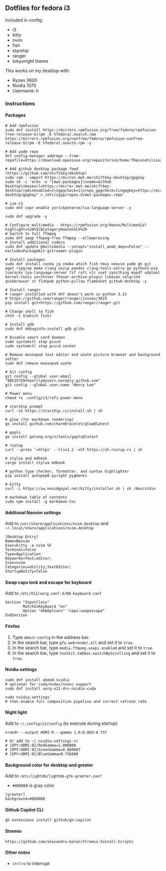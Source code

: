 ## Dotfiles for fedora i3

Included in config:
 - i3
 - kitty
 - nvim
 - fish
 - starship
 - ranger
 - tokyonight theme

This works on my desktop with:
 - Ryzen 3600
 - Nvidia 1070
 - Username: h

### Instructions

#### Packages
```
# Add rpmfusion
sudo dnf install https://mirrors.rpmfusion.org/free/fedora/rpmfusion-free-release-$(rpm -E %fedora).noarch.rpm https://mirrors.rpmfusion.org/nonfree/fedora/rpmfusion-nonfree-release-$(rpm -E %fedora).noarch.rpm -y

# Add yadm repo
dnf config-manager addrepo --from-repofile=https://download.opensuse.org/repositories/home:TheLocehiliosan:yadm/Fedora_40/home:TheLocehiliosan:yadm.repo

# Add github desktop package feed (https://github.com/shiftkey/desktop)
sudo rpm --import https://mirror.mwt.me/shiftkey-desktop/gpgkey
sudo sh -c 'echo -e "[mwt-packages]\nname=GitHub Desktop\nbaseurl=https://mirror.mwt.me/shiftkey-desktop/rpm\nenabled=1\ngpgcheck=1\nrepo_gpgcheck=1\ngpgkey=https://mirror.mwt.me/shiftkey-desktop/gpgkey" > /etc/zypp/repos.d/mwt-packages.repo'

# Lua LS
sudo dnf copr enable yorickpeterse/lua-language-server -y

sudo dnf upgrade -y

# Configure multimedia - https://rpmfusion.org/Howto/Multimedia?highlight=%28%5CbCategoryHowto%5Cb%29
# Switch to full ffmpeg
sudo dnf swap ffmpeg-free ffmpeg --allowerasing
# Install additional codecs
sudo dnf update @multimedia --setopt="install_weak_deps=False" --exclude=PackageKit-gstreamer-plugin

# Install packages
sudo dnf install conda jq cmake which fish tmux neovim yadm gh git wget ripgrep make clang unzip pandoc clang-tools-extra go python3-pip luarocks lua-language-server fzf rofi vlc xset syncthing mupdf xdotool kernel-tools xarchiver thunar-archive-plugin libasan valgrind qutebrowser st flatpak python-pillow flameshot github-desktop -y

# Install ranger
# ranger installed with dnf doesn't work in python 3.13
# https://github.com/ranger/ranger/issues/3019
pip install git+https://github.com/ranger/ranger.git

# Change shell to fish
chsh -s $(which fish)

# Install gdb
sudo dnf debuginfo-install gdb glibc

# Disable smart card daemon
sudo systemctl stop pcscd
sudo systemctl stop pcscd.socket

# Remove mousepad text editor and azote picture browser and background setter
sudo dnf remove mousepad azote

# Git config
git config --global user.email "80515759+henrlly@users.noreply.github.com"
git config --global user.name "Henry Lee"

# Power menu
chmod +x .config/i3/rofi-power-menu

# starship prompt
curl -sS https://starship.rs/install.sh | sh

# glow (for markdown rendering)
go install github.com/charmbracelet/glow@latest

# gopls
go install golang.org/x/tools/gopls@latest

# rustup
curl --proto '=https' --tlsv1.2 -sSf https://sh.rustup.rs | sh

# stylua and mdbook
cargo install stylua mdbook

# python type checker, formatter, and syntax highlighter
pip install autopep8 pyright pygments

# kitty
curl -L https://sw.kovidgoyal.net/kitty/installer.sh | sh /dev/stdin

# markdown table of contents
sudo npm install -g markdown-toc
```

#### Additonal Neovim settings
Add to `/usr/share/applications/nvim.desktop` and `~/.local/share/applications/nvim.desktop`
```
[Desktop Entry]
Name=Neovim
Exec=kitty -e nvim %F
Terminal=false
Type=Application
Keywords=Text;editor;
Icon=nvim
Categories=Utility;TextEditor;
StartupNotify=false
```

#### Swap caps lock and escape for keyboard
Add to `/etc/X11/xorg.conf.d/00-keyboard.conf`
```
Section "InputClass"
        MatchIsKeyboard "on"
        Option "XkbOptions" "caps:swapescape"
EndSection
```

#### Firefox
1. Type `about:config` in the address bar.
2. In the search bar, type `gfx.webrender.all` and set it to `true`.
3. In the search bar, type `media.ffmpeg.vaapi.enabled` and set it to `true`.
4. In the search bar, type `toolkit.tabbox.switchByScrolling` and set it to `true`.


#### Nvidia settings
```
sudo dnf install akmod-nvidia
# optional for cuda/nvdec/nvenc support
sudo dnf install xorg-x11-drv-nvidia-cuda 

sudo nvidia-settings
# then enable full composition pipeline and correct refresh rate
```

#### Night light
Add to  `~/.config/i3/config` (to execute during startup)
```
xrandr --output HDMI-0 --gamma 1.0:0.869:0.737

# Or add to ~/.nvidia-settings-rc
# [DPY:HDMI-0]/RedGamma=1.000000
# [DPY:HDMI-0]/GreenGamma=0.868607
# [DPY:HDMI-0]/BlueGamma=0.736888
```

#### Background color for desktop and greeter
Add to `/etc/lightdm/lightdm-gtk-greeter.conf`
 - `#808080` is gray color
```
[greeter]
background=#808080
```

#### Github Copilot CLI
```
gh extensions install github/gh-copilot
```

#### Stremio
```
https://github.com/alexandru-balan/Stremio-Install-Scripts
```

#### Other notes
 - `ctrl+e` to interrupt

